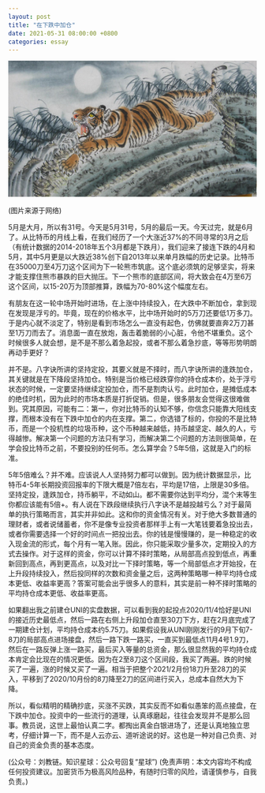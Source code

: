 ```yaml
---
layout: post
title: "在下跌中加仓"
date: 2021-05-31 08:00:00 +0800
categories: essay
---
```


![](/images/2021/20210531.jpg)

(图片来源于网络)

5月是大月，所以有31号。今天是5月31号，5月的最后一天。今天过完，就是6月了。从比特币的月线上看，在我们经历了一个大涨近37%的不同寻常的3月之后（有统计数据的2014-2018年五个3月都是下跌月），我们迎来了接连下跌的4月和5月，其中5月更是以大跌近38%创下自2013年以来单月跌幅的历史记录。比特币在35000刀至4万刀这个区间为下一轮熊市筑底。这个底必须筑的足够坚实，将来才能支撑住熊市暴跌的巨大抛压。下一个熊市的底部区间，将大致会在4万至6万这个区间，以15-20万为顶部推算，跌幅为70-80%这个幅度左右。

有朋友在这一轮中场开始时进场，在上涨中持续投入，在大跌中不断加仓，拿到现在发现是浮亏的。毕竟，现在的价格水平，比中场开始时的5万刀还要低1万多刀。于是内心就不淡定了，特别是看到市场怎么一直没有起色，仿佛就要直奔2万刀甚至1万刀而去了。消息面一直在放炮，轰击着脆弱的小心脏，令他不堪重负。这个时候很多人就会想，是不是不那么着急起投，或者不那么着急抄底，等等形势明朗再动手更好？

并不是。八字诀所讲的坚持定投，其要义就是不择时，而八字诀所讲的逢跌加仓，其关键就是在下降段坚持加仓。特别是当价格已经跌穿你的持仓成本价，处于浮亏状态的时候，一定要坚持继续定投加仓，而不是割肉认亏。此时加仓，是摊低成本的绝佳时机，因为此时的市场本质是打折促销。但是，很多朋友会觉得这很难做到。究其原因，可能有二：第一，你对比特币的认知不够，你信念只能靠大阳线支撑，而根本没有在下跌中加仓的内在支撑。第二，你选错了标的，你投的不是比特币，而是一个投机性的垃圾币种，这个币种越来越低，持币越坚定、越久的人，亏得越惨。解决第一个问题的方法只有学习，而解决第二个问题的方法则很简单，在学会投比特币之前，不要投别的任何币。怎么算学会？5年5倍，这就是入门的标准。

5年5倍难么？并不难。应该说人人坚持努力都可以做到。因为统计数据显示，比特币4-5年长期投资回报率的下限大概是7倍左右，平均是17倍，上限是30多倍。坚持定投，逢跌加仓，持币躺平，不动如山。都不需要你达到平均分，混个末等生你都应该能有5倍+。有人说在下跌段继续执行八字诀不是越投越亏么？对于最简单的执行策略而言，其实并非如此。这和你的资金情况有关。对于绝大多数普通的理财者，或者说储蓄者，你不是像专业投资者那样手上有一大笔钱要着急投出去，或者你需要选择一个好的时间点一把投出去。你的钱是慢慢赚的，是一种稳定的收入现金流的形式，每个月有一笔入账。因此，你只能采取少量多次，定期投入的方式去操作。对于这样的资金，你可以计算不择时策略，从局部高点投到低点，再重新回到高点，再到更高点，以及对比一下择时策略，等一个局部低点才开始投，在上升段持续投入，然后投同样的次数和资金量之后，这两种策略哪一种平均持仓成本更低、收益率更高？答案可能会出乎很多人的意料，其实是前一种不择时策略的平均持仓成本更低、收益率更高。

如果翻出我之前建仓UNI的实盘数据，可以看到我的起投点2020/11/4恰好是UNI的接近历史最低点，然后一路在右侧上升段加仓直至30刀下方，赶在2月底完成了一期建仓计划，平均持仓成本约5.75刀。如果假设我从UNI刚刚发行的9月下旬7-8刀的局部高点进场接盘，然后一路下跌一路买，一直买到最低点11月4号1.9刀，然后在一路反弹上涨一路买，最后买入等量的总资金，那么很显然我的平均持仓成本肯定会比现在的情况更低。因为在2至8刀这个区间段，我买了两遍。跌的时候买了一遍，涨的时候又买了一遍。相当于把整个2021/2月份18刀升至28刀的买入，平移到了2020/10月份的8刀降至2刀的区间进行买入，总成本自然大为下降。

所以，看似精明的精确抄底，买涨不买跌，其实反而不如看似愚笨的高点接盘，在下跌中加仓。投资中的一些流行的道理，认真琢磨起，往往会发现并不是那么回事。教员说，这世上最怕认真二字。都掏出真金白银进场了，还是认真地独立思考，仔细计算一下，而不是人云亦云、道听途说的好。这也是一种对自己负责、对自己的资金负责的基本态度。

(公众号：刘教链。知识星球：公众号回复“星球”)
(免责声明：本文内容均不构成任何投资建议。加密货币为极高风险品种，有随时归零的风险，请谨慎参与，自我负责。)
